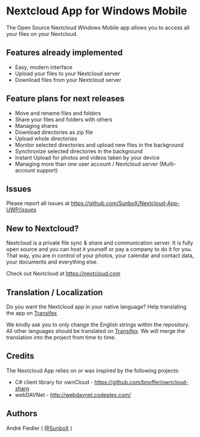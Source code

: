 ﻿# Nextcloud App for Windows Mobile

The Open Source Nextcloud Windows Mobile app allows you to access all your files on your Nextcloud.

## Features already implemented

* Easy, modern interface
* Upload your files to your Nextcloud server
* Download files from your Nextcloud server

## Feature plans for next releases

* Move and rename files and folders
* Share your files and folders with others
* Managing shares
* Download directories as zip file
* Upload whole directories
* Monitor selected directories and upload new files in the background
* Synchronize selected directories in the background
* Instant Upload for photos and videos taken by your device
* Managing more than one user account / Nextcloud server (Multi-account support)

## Issues

Please report all issues at https://github.com/SunboX/Nextcloud-App-UWP/issues

## New to Nextcloud?

Nextcloud is a private file sync & share and communication server. 
It is fully open source and you can host it yourself or pay a company to do it for you. 
That way, you are in control of your photos, your calendar and contact data, your documents and everything else.

Check out Nextcloud at https://nextcloud.com

## Translation / Localization

Do you want the Nextcloud app in your native language? 
Help translating the app on [Transifex](https://www.transifex.com/nextcloud-app-uwp/nextcloud-app-uwp/nextcloud_app/)

We kindly ask you to only change the English strings within the repository.
All other languages should be translated on [Transifex](https://www.transifex.com/nextcloud-app-uwp/nextcloud-app-uwp/nextcloud_app/). 
We will merge the translation into the project from time to time.

## Credits

The Nextcloud App relies on or was inspired by the following projects:

* C# client library for ownCloud - https://github.com/bnoffer/owncloud-sharp
* webDAVNet - http://webdavnet.codeplex.com/

## Authors

André Fiedler ( [@SunboX](https://github.com/SunboX) )